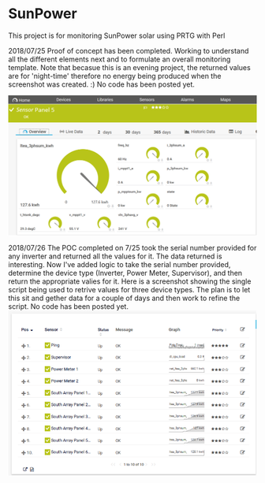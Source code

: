 # SunPower
This project is for monitoring SunPower solar using PRTG with Perl

2018/07/25 Proof of concept has been completed. Working to understand all the different elements next and to formulate an overall monitoring template. Note that becasue this is an evening project, the returned values are for 'night-time' therefore no energy being produced when the screenshot was created.  :) No code has been posted yet.

![Preview](https://raw.githubusercontent.com/JJWatMyself/SunPower/master/proof-of-concept.png)

2018/07/26 The POC completed on 7/25 took the serial number provided for any inverter and returned all the values for it. The data returned is interesting.  Now I've added logic to take the serial number provided, determine the device type (Inverter, Power Meter, Supervisor), and then return the appropriate valies for it.  Here is a screenshot showing the single script being used to retrive values for three device types. The plan is to let this sit and gether data for a couple of days and then work to refine the script. No code has been posted yet.
![Preview](https://raw.githubusercontent.com/JJWatMyself/SunPower/master/proof-of-concept1.png)
